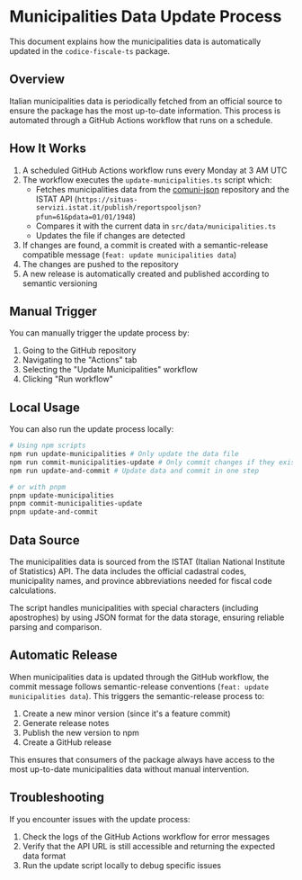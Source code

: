 # Municipalities Data Update Process

This document explains how the municipalities data is automatically updated in the `codice-fiscale-ts` package.

## Overview

Italian municipalities data is periodically fetched from an official source to ensure the package has the most up-to-date information. This process is automated through a GitHub Actions workflow that runs on a schedule.

## How It Works

1. A scheduled GitHub Actions workflow runs every Monday at 3 AM UTC
2. The workflow executes the `update-municipalities.ts` script which:
   - Fetches municipalities data from the [comuni-json](https://github.com/matteocontrini/comuni-json) repository and the ISTAT API (`https://situas-servizi.istat.it/publish/reportspooljson?pfun=61&pdata=01/01/1948`)
   - Compares it with the current data in `src/data/municipalities.ts`
   - Updates the file if changes are detected
3. If changes are found, a commit is created with a semantic-release compatible message (`feat: update municipalities data`)
4. The changes are pushed to the repository
5. A new release is automatically created and published according to semantic versioning

## Manual Trigger

You can manually trigger the update process by:

1. Going to the GitHub repository
2. Navigating to the "Actions" tab
3. Selecting the "Update Municipalities" workflow
4. Clicking "Run workflow"

## Local Usage

You can also run the update process locally:

```bash
# Using npm scripts
npm run update-municipalities # Only update the data file
npm run commit-municipalities-update # Only commit changes if they exist
npm run update-and-commit # Update data and commit in one step

# or with pnpm
pnpm update-municipalities
pnpm commit-municipalities-update
pnpm update-and-commit
```

## Data Source

The municipalities data is sourced from the ISTAT (Italian National Institute of Statistics) API. The data includes the official cadastral codes, municipality names, and province abbreviations needed for fiscal code calculations.

The script handles municipalities with special characters (including apostrophes) by using JSON format for the data storage, ensuring reliable parsing and comparison.

## Automatic Release

When municipalities data is updated through the GitHub workflow, the commit message follows semantic-release conventions (`feat: update municipalities data`). This triggers the semantic-release process to:

1. Create a new minor version (since it's a feature commit)
2. Generate release notes
3. Publish the new version to npm
4. Create a GitHub release

This ensures that consumers of the package always have access to the most up-to-date municipalities data without manual intervention.

## Troubleshooting

If you encounter issues with the update process:

1. Check the logs of the GitHub Actions workflow for error messages
2. Verify that the API URL is still accessible and returning the expected data format
3. Run the update script locally to debug specific issues
